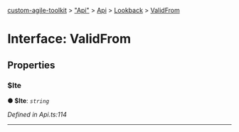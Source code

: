 [custom-agile-toolkit](../README.md) > ["Api"](../modules/_api_.md) > [Api](../modules/_api_.api.md) > [Lookback](../modules/_api_.api.lookback.md) > [ValidFrom](../interfaces/_api_.api.lookback.validfrom.md)



# Interface: ValidFrom


## Properties
<a id="_lte"></a>

###  $lte

**●  $lte**:  *`string`* 

*Defined in Api.ts:114*





___


